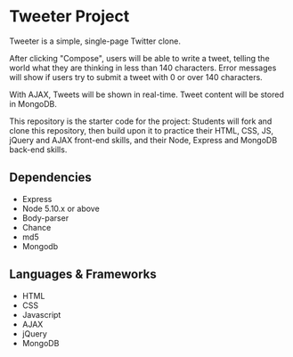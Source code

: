 # Tweeter Project

Tweeter is a simple, single-page Twitter clone.

After clicking "Compose", users will be able to write a tweet, telling the world what they are thinking in less than 140 characters. Error messages will show if users try to submit a tweet with 0 or over 140 characters.

With AJAX, Tweets will be shown in real-time. Tweet content will be stored in MongoDB.

This repository is the starter code for the project: Students will fork and clone this repository, then build upon it to practice their HTML, CSS, JS, jQuery and AJAX front-end skills, and their Node, Express and MongoDB back-end skills.


## Dependencies

- Express
- Node 5.10.x or above
- Body-parser
- Chance
- md5
- Mongodb


## Languages & Frameworks

- HTML
- CSS
- Javascript
- AJAX
- jQuery
- MongoDB

